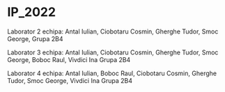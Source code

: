 # IP_2022
Laborator 2 echipa: Antal Iulian, Ciobotaru Cosmin, Gherghe Tudor, Smoc George, Grupa 2B4

Laborator 3 echipa: Antal Iulian, Ciobotaru Cosmin, Gherghe Tudor, Smoc George, Boboc Raul, Vivdici Ina Grupa 2B4

Laborator 4 echipa: Antal Iulian, Boboc Raul, Ciobotaru Cosmin, Gherghe Tudor, Smoc George, Vivdici Ina Grupa 2B4
